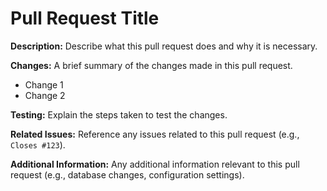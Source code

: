 # Pull Request Title

**Description:**
Describe what this pull request does and why it is necessary.

**Changes:**
A brief summary of the changes made in this pull request.

- Change 1
- Change 2

**Testing:**
Explain the steps taken to test the changes.

**Related Issues:**
Reference any issues related to this pull request (e.g., `Closes #123`).

**Additional Information:**
Any additional information relevant to this pull request (e.g., database changes, configuration settings).